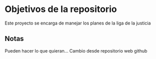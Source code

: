 # Objetivos de la repositorio

Este proyecto se encarga de manejar los planes de la liga de la justicia


## Notas
Pueden hacer lo que quieran...
Cambio desde repositorio web github
